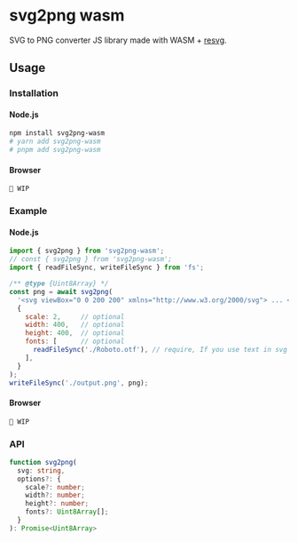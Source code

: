 # svg2png wasm

SVG to PNG converter JS library made with WASM + [resvg](https://crates.io/crates/resvg).

## Usage

### Installation

#### Node.js

```sh
npm install svg2png-wasm
# yarn add svg2png-wasm
# pnpm add svg2png-wasm
```

#### Browser

`🚧 WIP`

### Example

#### Node.js

```js
import { svg2png } from 'svg2png-wasm';
// const { svg2png } from 'svg2png-wasm';
import { readFileSync, writeFileSync } from 'fs';

/** @type {Uint8Array} */
const png = await svg2png(
  '<svg viewBox="0 0 200 200" xmlns="http://www.w3.org/2000/svg"> ... </svg>',
  {
    scale: 2,     // optional
    width: 400,   // optional
    height: 400,  // optional
    fonts: [      // optional
      readFileSync('./Roboto.otf'), // require, If you use text in svg
    ],
  }
);
writeFileSync('./output.png', png);
```

#### Browser

`🚧 WIP`

### API

```ts
function svg2png(
  svg: string,
  options?: {
    scale?: number;
    width?: number;
    height?: number;
    fonts?: Uint8Array[];
  }
): Promise<Uint8Array>
```
